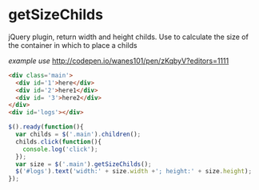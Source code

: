 # getSizeChilds
jQuery plugin, return width and height childs.
Use to calculate the size of the container in which to place a childs

*example use*
http://codepen.io/wanes101/pen/zKqbyV?editors=1111

```html
<div class='main'>
  <div id='1'>here</div>
  <div id='2'>here1</div>
  <div id= '3'>here2</div>
</div>
<div id='logs'></div>
```
```javascript
$().ready(function(){
  var childs = $('.main').children();
  childs.click(function(){
    console.log('click');
  });
  var size = $('.main').getSizeChilds();
  $('#logs').text('width:' + size.width +'; height:' + size.height);
});
```
